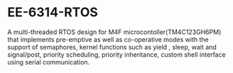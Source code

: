 # EE-6314-RTOS
A multi-threaded RTOS design for M4F microcontoller(TM4C123GH6PM) that implements pre-emptive as well as co-operative modes with the support of semaphores, kernel functions such as yield , sleep, wait and signal/post, priority scheduling, priority inheritance, custom shell interface using serial communication.
